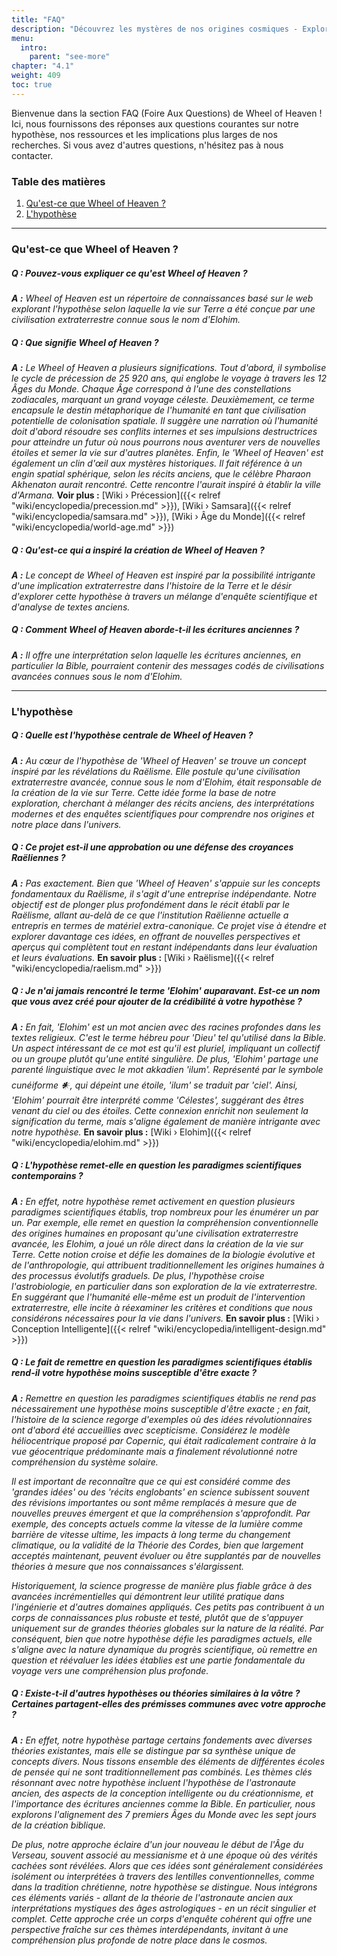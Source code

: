 ```yaml
---
title: "FAQ"
description: "Découvrez les mystères de nos origines cosmiques - Explorez la page FAQ de Wheel of Heaven pour plonger dans des questions et réponses intrigantes sur la vie sur Terre, nos connexions extraterrestres et les profondes perspectives issues des textes anciens. Rejoignez-nous dans un voyage à travers le temps et l'espace alors que nous dévoilons les secrets de l'hypothèse des Elohim et son impact sur l'histoire humaine. Votre quête de connaissances et de compréhension de notre place dans l'univers commence ici !"
menu:
  intro:
    parent: "see-more"
chapter: "4.1"
weight: 409
toc: true
---
```


Bienvenue dans la section FAQ (Foire Aux Questions) de Wheel of Heaven ! Ici, nous fournissons des réponses aux questions courantes sur notre hypothèse, nos ressources et les implications plus larges de nos recherches. Si vous avez d'autres questions, n'hésitez pas à nous contacter.

### Table des matières
1. [Qu\'est-ce que Wheel of Heaven ?](#quest-ce-que-wheel-of-heaven-)
2. [L\'hypothèse](#lhypothèse)
---

### Qu'est-ce que Wheel of Heaven ?

##### Q : Pouvez-vous expliquer ce qu'est Wheel of Heaven ?
_**A :** Wheel of Heaven est un répertoire de connaissances basé sur le web explorant l'hypothèse selon laquelle la vie sur Terre a été conçue par une civilisation extraterrestre connue sous le nom d'Elohim._

##### Q : Que signifie Wheel of Heaven ?
_**A :** Le Wheel of Heaven a plusieurs significations. Tout d'abord, il symbolise le cycle de précession de 25 920 ans, qui englobe le voyage à travers les 12 Âges du Monde. Chaque Âge correspond à l'une des constellations zodiacales, marquant un grand voyage céleste. Deuxièmement, ce terme encapsule le destin métaphorique de l'humanité en tant que civilisation potentielle de colonisation spatiale. Il suggère une narration où l'humanité doit d'abord résoudre ses conflits internes et ses impulsions destructrices pour atteindre un futur où nous pourrons nous aventurer vers de nouvelles étoiles et semer la vie sur d'autres planètes. Enfin, le 'Wheel of Heaven' est également un clin d'œil aux mystères historiques. Il fait référence à un engin spatial sphérique, selon les récits anciens, que le célèbre Pharaon Akhenaton aurait rencontré. Cette rencontre l'aurait inspiré à établir la ville d'Armana._ **Voir plus :**  [Wiki › Précession]({{< relref "wiki/encyclopedia/precession.md" >}}), [Wiki › Samsara]({{< relref "wiki/encyclopedia/samsara.md" >}}), [Wiki › Âge du Monde]({{< relref "wiki/encyclopedia/world-age.md" >}})

##### Q : Qu'est-ce qui a inspiré la création de Wheel of Heaven ?
_**A :** Le concept de Wheel of Heaven est inspiré par la possibilité intrigante d'une implication extraterrestre dans l'histoire de la Terre et le désir d'explorer cette hypothèse à travers un mélange d'enquête scientifique et d'analyse de textes anciens._

##### Q : Comment Wheel of Heaven aborde-t-il les écritures anciennes ?
_**A :** Il offre une interprétation selon laquelle les écritures anciennes, en particulier la Bible, pourraient contenir des messages codés de civilisations avancées connues sous le nom d'Elohim._

---

### L'hypothèse

##### Q : Quelle est l'hypothèse centrale de Wheel of Heaven ?
_**A :** Au cœur de l'hypothèse de 'Wheel of Heaven' se trouve un concept inspiré par les révélations du Raëlisme. Elle postule qu'une civilisation extraterrestre avancée, connue sous le nom d'Elohim, était responsable de la création de la vie sur Terre. Cette idée forme la base de notre exploration, cherchant à mélanger des récits anciens, des interprétations modernes et des enquêtes scientifiques pour comprendre nos origines et notre place dans l'univers._

##### Q : Ce projet est-il une approbation ou une défense des croyances Raëliennes ?

_**A :** Pas exactement. Bien que 'Wheel of Heaven' s'appuie sur les concepts fondamentaux du Raëlisme, il s'agit d'une entreprise indépendante. Notre objectif est de plonger plus profondément dans le récit établi par le Raëlisme, allant au-delà de ce que l'institution Raëlienne actuelle a entrepris en termes de matériel extra-canonique. Ce projet vise à étendre et explorer davantage ces idées, en offrant de nouvelles perspectives et aperçus qui complètent tout en restant indépendants dans leur évaluation et leurs évaluations._ **En savoir plus :** [Wiki › Raëlisme]({{< relref "wiki/encyclopedia/raelism.md" >}})

##### Q : Je n'ai jamais rencontré le terme 'Elohim' auparavant. Est-ce un nom que vous avez créé pour ajouter de la crédibilité à votre hypothèse ?
_**A :** En fait, 'Elohim' est un mot ancien avec des racines profondes dans les textes religieux. C'est le terme hébreu pour 'Dieu' tel qu'utilisé dans la Bible. Un aspect intéressant de ce mot est qu'il est pluriel, impliquant un collectif ou un groupe plutôt qu'une entité singulière. De plus, 'Elohim' partage une parenté linguistique avec le mot akkadien 'ilum'. Représenté par le symbole cunéiforme 𒀭, qui dépeint une étoile, 'ilum' se traduit par 'ciel'. Ainsi, 'Elohim' pourrait être interprété comme 'Célestes', suggérant des êtres venant du ciel ou des étoiles. Cette connexion enrichit non seulement la signification du terme, mais s'aligne également de manière intrigante avec notre hypothèse._ **En savoir plus :** [Wiki › Elohim]({{< relref "wiki/encyclopedia/elohim.md" >}})

##### Q : L'hypothèse remet-elle en question les paradigmes scientifiques contemporains ?
_**A :** En effet, notre hypothèse remet activement en question plusieurs paradigmes scientifiques établis, trop nombreux pour les énumérer un par un. Par exemple, elle remet en question la compréhension conventionnelle des origines humaines en proposant qu'une civilisation extraterrestre avancée, les Elohim, a joué un rôle direct dans la création de la vie sur Terre. Cette notion croise et défie les domaines de la biologie évolutive et de l'anthropologie, qui attribuent traditionnellement les origines humaines à des processus évolutifs graduels. De plus, l'hypothèse croise l'astrobiologie, en particulier dans son exploration de la vie extraterrestre. En suggérant que l'humanité elle-même est un produit de l'intervention extraterrestre, elle incite à réexaminer les critères et conditions que nous considérons nécessaires pour la vie dans l'univers._ **En savoir plus :** [Wiki › Conception Intelligente]({{< relref "wiki/encyclopedia/intelligent-design.md" >}})

##### Q : Le fait de remettre en question les paradigmes scientifiques établis rend-il votre hypothèse moins susceptible d'être exacte ?

_**A :** Remettre en question les paradigmes scientifiques établis ne rend pas nécessairement une hypothèse moins susceptible d'être exacte ; en fait, l'histoire de la science regorge d'exemples où des idées révolutionnaires ont d'abord été accueillies avec scepticisme. Considérez le modèle héliocentrique proposé par Copernic, qui était radicalement contraire à la vue géocentrique prédominante mais a finalement révolutionné notre compréhension du système solaire._

_Il est important de reconnaître que ce qui est considéré comme des 'grandes idées' ou des 'récits englobants' en science subissent souvent des révisions importantes ou sont même remplacés à mesure que de nouvelles preuves émergent et que la compréhension s'approfondit. Par exemple, des concepts actuels comme la vitesse de la lumière comme barrière de vitesse ultime, les impacts à long terme du changement climatique, ou la validité de la Théorie des Cordes, bien que largement acceptés maintenant, peuvent évoluer ou être supplantés par de nouvelles théories à mesure que nos connaissances s'élargissent._

_Historiquement, la science progresse de manière plus fiable grâce à des avancées incrémentielles qui démontrent leur utilité pratique dans l'ingénierie et d'autres domaines appliqués. Ces petits pas contribuent à un corps de connaissances plus robuste et testé, plutôt que de s'appuyer uniquement sur de grandes théories globales sur la nature de la réalité. Par conséquent, bien que notre hypothèse défie les paradigmes actuels, elle s'aligne avec la nature dynamique du progrès scientifique, où remettre en question et réévaluer les idées établies est une partie fondamentale du voyage vers une compréhension plus profonde._

##### Q : Existe-t-il d'autres hypothèses ou théories similaires à la vôtre ? Certaines partagent-elles des prémisses communes avec votre approche ?

_**A :** En effet, notre hypothèse partage certains fondements avec diverses théories existantes, mais elle se distingue par sa synthèse unique de concepts divers. Nous tissons ensemble des éléments de différentes écoles de pensée qui ne sont traditionnellement pas combinés. Les thèmes clés résonnant avec notre hypothèse incluent l'hypothèse de l'astronaute ancien, des aspects de la conception intelligente ou du créationnisme, et l'importance des écritures anciennes comme la Bible. En particulier, nous explorons l'alignement des 7 premiers Âges du Monde avec les sept jours de la création biblique._

_De plus, notre approche éclaire d'un jour nouveau le début de l'Âge du Verseau, souvent associé au messianisme et à une époque où des vérités cachées sont révélées. Alors que ces idées sont généralement considérées isolément ou interprétées à travers des lentilles conventionnelles, comme dans la tradition chrétienne, notre hypothèse se distingue. Nous intégrons ces éléments variés - allant de la théorie de l'astronaute ancien aux interprétations mystiques des âges astrologiques - en un récit singulier et complet. Cette approche crée un corps d'enquête cohérent qui offre une perspective fraîche sur ces thèmes interdépendants, invitant à une compréhension plus profonde de notre place dans le cosmos._
